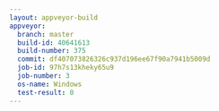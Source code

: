 ```yaml
---
layout: appveyor-build
appveyor:
  branch: master
  build-id: 40641613
  build-number: 375
  commit: df407073826326c937d196ee67f90a7941b5009d
  job-id: 97h7s13kheky65u9
  job-number: 3
  os-name: Windows
  test-result: 0
---
```

